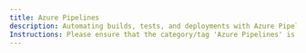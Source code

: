 ```yaml
---
title: Azure Pipelines
description: Automating builds, tests, and deployments with Azure Pipelines.
Instructions: Please ensure that the category/tag 'Azure Pipelines' is only applied to content related to the use of Azure Boards, a part of Azure DevOps, specifically related to automating builds, tests, and deployments with Azure Pipelines.
---
```

